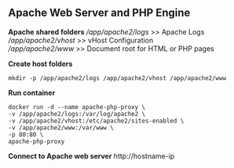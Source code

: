 Apache Web Server and PHP Engine
--------------------------------
**Apache shared folders**
*/app/apache2/logs*		>> Apache Logs  
*/app/apache2/vhost*	>> vHost Configuration  
*/app/apache2/www*		>> Document root for HTML or PHP pages  

**Create host folders**

    mkdir -p /app/apache2/logs /app/apache2/vhost /app/apache2/www

**Run container**

    docker run -d --name apache-php-proxy \
    -v /app/apache2/logs:/var/log/apache2 \
    -v /app/apache2/vhost:/etc/apache2/sites-enabled \
    -v /app/apache2/www:/var/www \
    -p 80:80 \
    apache-php-proxy

**Connect to Apache web server**
http://hostname-ip